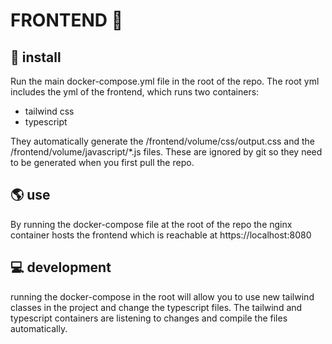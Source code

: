 # FRONTEND 🔖

## 💾 install

Run the main docker-compose.yml file in the root of the repo. The root yml includes the yml of the frontend, which runs two containers:
- tailwind css
- typescript

They automatically generate the /frontend/volume/css/output.css and the /frontend/volume/javascript/*.js files. These are ignored by git so they need to be generated when you first pull the repo.

## 🌎 use
By running the docker-compose file at the root of the repo the nginx container hosts the frontend which is reachable at https://localhost:8080

## 💻 development
running the docker-compose in the root will allow you to use new tailwind classes in the project and change the typescript files. The tailwind and typescript containers are listening to changes and compile the files automatically.


